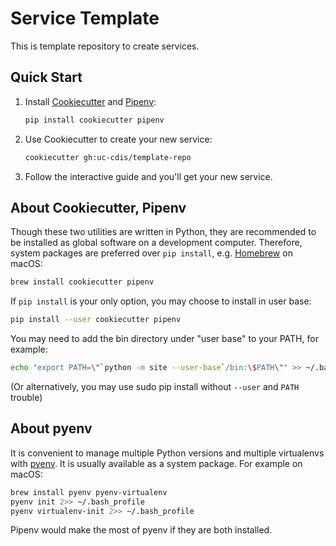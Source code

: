 # Service Template

This is template repository to create services.


## Quick Start

1. Install [Cookiecutter](https://github.com/audreyr/cookiecutter) and
   [Pipenv](https://github.com/pypa/pipenv):

    ```bash
    pip install cookiecutter pipenv
    ```

2. Use Cookiecutter to create your new service:

    ```bash
    cookiecutter gh:uc-cdis/template-repo
    ```

3. Follow the interactive guide and you'll get your new service.


## About Cookiecutter, Pipenv

Though these two utilities are written in Python, they are recommended to be installed
as global software on a development computer. Therefore, system packages are preferred
over `pip install`, e.g. [Homebrew](https://brew.sh/) on macOS:

```bash
brew install cookiecutter pipenv
```

If `pip install` is your only option, you may choose to install in user base:

```bash
pip install --user cookiecutter pipenv
```

You may need to add the bin directory under "user base" to your PATH, for example:

```bash
echo "export PATH=\"`python -m site --user-base`/bin:\$PATH\"" >> ~/.bash_profile
```

(Or alternatively, you may use sudo pip install without `--user` and `PATH` trouble)


## About pyenv

It is convenient to manage multiple Python versions and multiple virtualenvs with
[pyenv](https://github.com/pyenv/pyenv). It is usually available as a system package.
For example on macOS:

```bash
brew install pyenv pyenv-virtualenv
pyenv init 2>> ~/.bash_profile
pyenv virtualenv-init 2>> ~/.bash_profile
```

Pipenv would make the most of pyenv if they are both installed.
